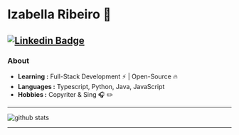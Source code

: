 
# Izabella Ribeiro 🥰
[![Linkedin Badge](https://img.shields.io/badge/-Izabella_Ribeiro-blue?style=flat-square&logo=Linkedin&logoColor=white&link=https://www.linkedin.com/in/ishagupta20//)](https://www.linkedin.com/in/izabella-ribeiro-b902b5188/) 
---------------------------------------------------------------------------------------------------------------------------------------------------------------------------------
### About

-  **Learning :** Full-Stack Development :zap: | Open-Source :fire:	
-  **Languages :** Typescript, Python, Java, JavaScript
-  **Hobbies :** Copyriter & Sing :headphones: :pencil2:

---------------------------------------------------------------------------------------------------------------------------------------------------------------------------------

![github stats](https://github-readme-stats.vercel.app/api?username=izabellaribeiro&show_icons=true)

---------------------------------------------------------------------------------------------------------------------------------------------------------------------------------



